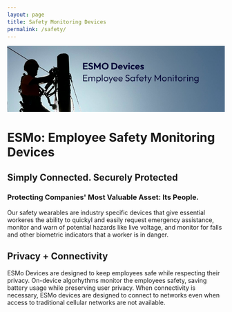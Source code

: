```yaml
---
layout: page
title: Safety Monitoring Devices
permalink: /safety/
---
```

![ESMO Image](/assets/esmo-banner-1_800.png)
# ESMo: Employee Safety Monitoring Devices
## Simply Connected. Securely Protected

### Protecting Companies' Most Valuable Asset: Its People.
Our safety wearables are industry specific devices that give essential workeres the ability to quickyl and easily request emergency assistance, monitor and warn of potential hazards like live voltage, and monitor for falls and other biometric indicators that a worker is in danger. 

## Privacy + Connectivity
ESMo Devices are designed to keep employees safe while respecting their privacy. On-device algorhythms monitor the employees safety, saving battery usage while preserving user privacy. When connectivity is necessary, ESMo devices are designed to connect to networks even when access to traditional cellular networks are not available. 